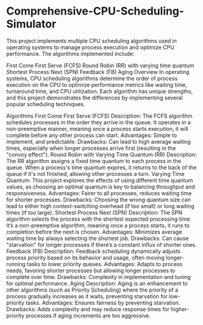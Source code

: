 # Comprehensive-CPU-Scheduling-Simulator
This project implements multiple CPU scheduling algorithms used in operating systems to manage process execution and optimize CPU performance. The algorithms implemented include:

First Come First Serve (FCFS)
Round Robin (RR) with varying time quantum
Shortest Process Next (SPN)
Feedback (FB)
Aging
Overview
In operating systems, CPU scheduling algorithms determine the order of process execution on the CPU to optimize performance metrics like waiting time, turnaround time, and CPU utilization. Each algorithm has unique strengths, and this project demonstrates the differences by implementing several popular scheduling techniques.

Algorithms
First Come First Serve (FCFS)
Description: The FCFS algorithm schedules processes in the order they arrive in the queue. It operates in a non-preemptive manner, meaning once a process starts execution, it will complete before any other process can start.
Advantages: Simple to implement, and predictable.
Drawbacks: Can lead to high average waiting times, especially when longer processes arrive first (resulting in the "convoy effect").
Round Robin with Varying Time Quantum (RR)
Description: The RR algorithm assigns a fixed time quantum to each process in the queue. When a process's time quantum expires, it returns to the back of the queue if it's not finished, allowing other processes a turn.
Varying Time Quantum: This project explores the effects of using different time quantum values, as choosing an optimal quantum is key to balancing throughput and responsiveness.
Advantages: Fairer to all processes, reduces waiting time for shorter processes.
Drawbacks: Choosing the wrong quantum size can lead to either high context-switching overhead (if too small) or long waiting times (if too large).
Shortest Process Next (SPN)
Description: The SPN algorithm selects the process with the shortest expected processing time. It’s a non-preemptive algorithm, meaning once a process starts, it runs to completion before the next is chosen.
Advantages: Minimizes average waiting time by always selecting the shortest job.
Drawbacks: Can cause "starvation" for longer processes if there’s a constant influx of shorter ones.
Feedback (FB)
Description: Feedback scheduling dynamically adjusts process priority based on its behavior and usage, often moving longer-running tasks to lower priority queues.
Advantages: Adapts to process needs, favoring shorter processes but allowing longer processes to complete over time.
Drawbacks: Complexity in implementation and tuning for optimal performance.
Aging
Description: Aging is an enhancement to other algorithms (such as Priority Scheduling) where the priority of a process gradually increases as it waits, preventing starvation for low-priority tasks.
Advantages: Ensures fairness by preventing starvation.
Drawbacks: Adds complexity and may reduce response times for higher-priority processes if aging increments are too aggressive.
